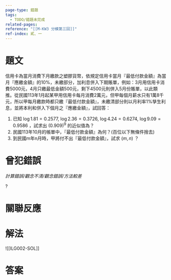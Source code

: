 ```yaml
---
page-type: 錯題
tags:
  - TODO/錯題未完成
related-pages: 
reference: "[[M-KW3 分模第三回]]"
ref-index: 貳、一
---
```

# 題文
信用卡為當月消費下月繳款之塑膠貨幣，依規定信用卡當月『最低付款金額』為當月『應繳金額』的10%，未繳部分，加利息併入下期賬單，例如：3月用信用卡消費5000元，4月只繳最低金額500元，剩下4500元則併入5月份賬單，以此類推。從民國113年1月起某甲用信用卡每月消費2萬元，但甲每個月薪水只有1萬8千元，所以甲每月繳款時都只繳『最低付款金額』，未繳清部分則以月利率1%孳生利息，並將本利和併入下個月之『應繳金額』，試回答：
1. 已知 $\log 1.81=0.2577,\ \log 2.36 = 0.3726,\ \log 4.24 = 0.6274,\ \log 9.09 = 0.9586$ ，試求出 $(0.909)^9$ 的近似值為？
2. 民國113年10月的帳單中，『最低付款金額』為何？(百位以下無條件捨去)
3. 到民國m年n月時，甲將付不出『最低付款金額』，試求 $(m,n)$ ？
# 曾犯錯誤
*計算錯誤/觀念不清/觀念錯誤/方法較差*

?
# 關聯反應
# 解法
![[ILG002-SOL]]
# 答案